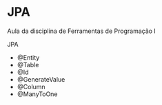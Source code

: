 # JPA
Aula da disciplina de Ferramentas de Programação I

JPA
- @Entity
- @Table
- @Id
- @GenerateValue
- @Column
- @ManyToOne
